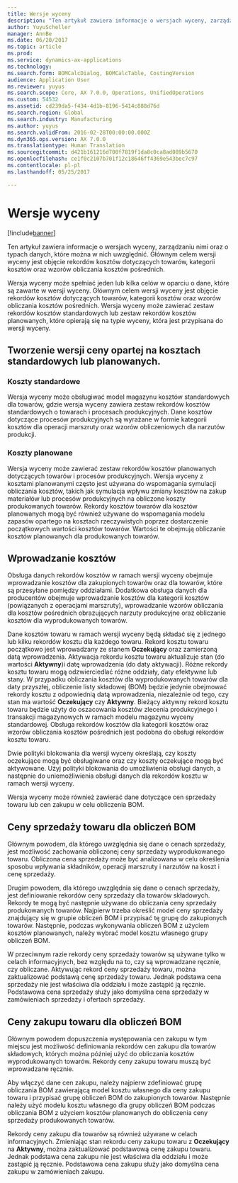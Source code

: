 ```yaml
---
title: Wersje wyceny
description: "Ten artykuł zawiera informacje o wersjach wyceny, zarządzaniu nimi oraz o typach danych, które można w nich uwzględnić. Głównym celem wersji wyceny jest objęcie rekordów kosztów dotyczących towarów, kategorii kosztów oraz wzorów obliczania kosztów pośrednich."
author: YuyuScheller
manager: AnnBe
ms.date: 06/20/2017
ms.topic: article
ms.prod: 
ms.service: dynamics-ax-applications
ms.technology: 
ms.search.form: BOMCalcDialog, BOMCalcTable, CostingVersion
audience: Application User
ms.reviewer: yuyus
ms.search.scope: Core, AX 7.0.0, Operations, UnifiedOperations
ms.custom: 54532
ms.assetid: cd239da5-f434-4d1b-8196-5414c888d76d
ms.search.region: Global
ms.search.industry: Manufacturing
ms.author: yuyus
ms.search.validFrom: 2016-02-28T00:00:00.000Z
ms.dyn365.ops.version: AX 7.0.0
ms.translationtype: Human Translation
ms.sourcegitcommit: d421b161216d700f7819f1da8c0ca8ad089b5670
ms.openlocfilehash: ce1f0c2107b701f12c18646ff4369e543bec7c97
ms.contentlocale: pl-pl
ms.lasthandoff: 05/25/2017

---
```


# <a name="costing-versions"></a>Wersje wyceny

[!include[banner](../includes/banner.md)]


Ten artykuł zawiera informacje o wersjach wyceny, zarządzaniu nimi oraz o typach danych, które można w nich uwzględnić. Głównym celem wersji wyceny jest objęcie rekordów kosztów dotyczących towarów, kategorii kosztów oraz wzorów obliczania kosztów pośrednich.

Wersja wyceny może spełniać jeden lub kilka celów w oparciu o dane, które są zawarte w wersji wyceny. Głównym celem wersji wyceny jest objęcie rekordów kosztów dotyczących towarów, kategorii kosztów oraz wzorów obliczania kosztów pośrednich. Wersja wyceny może zawierać zestaw rekordów kosztów standardowych lub zestaw rekordów kosztów planowanych, które opierają się na typie wyceny, która jest przypisana do wersji wyceny.

## <a name="costing-versions-for-standard-or-planned-costs"></a>Tworzenie wersji ceny opartej na kosztach standardowych lub planowanych.
### <a name="standard-costs"></a>Koszty standardowe

Wersja wyceny może obsługiwać model magazynu kosztów standardowych dla towarów, gdzie wersja wyceny zawiera zestaw rekordów kosztów standardowych o towarach i procesach produkcyjnych. Dane kosztów dotyczące procesów produkcyjnych są wyrażane w formie kategorii kosztów dla operacji marszruty oraz wzorów obliczeniowych dla narzutów produkcji.

### <a name="planned-costs"></a>Koszty planowane

Wersja wyceny może zawierać zestaw rekordów kosztów planowanych dotyczących towarów i procesów produkcyjnych. Wersja wyceny z kosztami planowanymi często jest używana do wspomagania symulacji obliczania kosztów, takich jak symulacja wpływu zmiany kosztów na zakup materiałów lub procesów produkcyjnych na obliczone koszty produkowanych towarów. Rekordy kosztów towarów dla kosztów planowanych mogą być również używane do wspomagania modelu zapasów opartego na kosztach rzeczywistych poprzez dostarczenie początkowych wartości kosztów towarów. Wartości te obejmują obliczanie kosztów planowanych dla produkowanych towarów.

## <a name="entering-costs"></a>Wprowadzanie kosztów
Obsługa danych rekordów kosztów w ramach wersji wyceny obejmuje wprowadzanie kosztów dla zakupionych towarów oraz dla towarów, które są przesyłane pomiędzy oddziałami. Dodatkowa obsługa danych dla producentów obejmuje wprowadzanie kosztów dla kategorii kosztów (powiązanych z operacjami marszruty), wprowadzanie wzorów obliczania dla kosztów pośrednich obrazujących narzuty produkcyjne oraz obliczanie kosztów dla wyprodukowanych towarów. 

Dane kosztów towaru w ramach wersji wyceny będą składać się z jednego lub kilku rekordów kosztu dla każdego towaru. Rekord kosztu towaru początkowo jest wprowadzany ze stanem **Oczekujący** oraz zamierzoną datą wprowadzenia. Aktywacja rekordu kosztu towaru aktualizuje stan (do wartości **Aktywny**)i datę wprowadzenia (do daty aktywacji). Różne rekordy kosztu towaru mogą odzwierciedlać różne oddziały, daty efektywne lub stany. W przypadku obliczania kosztów dla wyprodukowanych towarów dla daty przyszłej, obliczenie listy składowej (BOM) będzie jedynie obejmować rekordy kosztu z odpowiednią datą wprowadzenia, niezależnie od tego, czy stan ma wartość **Oczekujący** czy **Aktywny**. Bieżący aktywny rekord kosztu towaru będzie użyty do oszacowania kosztów zlecenia produkcyjnego i transakcji magazynowych w ramach modelu magazynu wyceny standardowej. Obsługa rekordów kosztów dla kategorii kosztów oraz wzorów obliczania kosztów pośrednich jest podobna do obsługi rekordów kosztu towaru. 

Dwie polityki blokowania dla wersji wyceny określają, czy koszty oczekujące mogą być obsługiwane oraz czy koszty oczekujące mogą być aktywowane. Użyj polityki blokowania do umożliwienia obsługi danych, a następnie do uniemożliwienia obsługi danych dla rekordów kosztu w ramach wersji wyceny. 

Wersja wyceny może również zawierać dane dotyczące cen sprzedaży towaru lub cen zakupu w celu obliczenia BOM.

## <a name="item-sales-prices-for-bom-calculations"></a>Ceny sprzedaży towaru dla obliczeń BOM
Głównym powodem, dla którego uwzględnia się dane o cenach sprzedaży, jest możliwość zachowania obliczonej ceny sprzedaży wyprodukowanego towaru. Obliczona cena sprzedaży może być analizowana w celu określenia sposobu wpływania składników, operacji marszruty i narzutów na koszt i cenę sprzedaży. 

Drugim powodem, dla którego uwzględnia się dane o cenach sprzedaży, jest definiowanie rekordów ceny sprzedaży dla towarów składowych. Rekordy te mogą być następnie używane do obliczania ceny sprzedaży produkowanych towarów. Najpierw trzeba określić model ceny sprzedaży znajdujący się w grupie obliczeń BOM i przypisać tę grupę do zakupionych towarów. Następnie, podczas wykonywania obliczeń BOM z użyciem kosztów planowanych, należy wybrać model kosztu własnego grupy obliczeń BOM. 

W przeciwnym razie rekordy ceny sprzedaży towarów są używane tylko w celach informacyjnych, bez względu na to, czy są wprowadzane ręcznie, czy obliczane. Aktywując rekord ceny sprzedaży towaru, można zaktualizować podstawą cenę sprzedaży towaru. Jednak podstawa cena sprzedaży nie jest właściwa dla oddziału i może zastąpić ją ręcznie. Podstawowa cena sprzedaży służy jako domyślna cena sprzedaży w zamówieniach sprzedaży i ofertach sprzedaży.

## <a name="item-purchase-prices-for-bom-calculations"></a>Ceny zakupu towaru dla obliczeń BOM
Głównym powodem dopuszczenia występowania cen zakupu w tym miejscu jest możliwość definiowania rekordów cen zakupu dla towarów składowych, których można później użyć do obliczania kosztów wyprodukowanych towarów. Rekordy ceny zakupu towaru muszą być wprowadzane ręcznie. 

Aby włączyć dane cen zakupu, należy najpierw zdefiniować grupę obliczania BOM zawierającą model kosztu własnego dla ceny zakupu towaru i przypisać grupę obliczeń BOM do zakupionych towarów. Następnie należy użyć modelu kosztu własnego dla grupy obliczeń BOM podczas obliczania BOM z użyciem kosztów planowanych do obliczenia ceny sprzedaży produkowanych towarów. 

Rekordy ceny zakupu dla towarów są również używane w celach informacyjnych. Zmieniając stan rekordu ceny zakupu towaru z **Oczekujący** na **Aktywny**, można zaktualizować podstawową cenę zakupu towaru. Jednak podstawa cena zakupu nie jest właściwa dla oddziału i może zastąpić ją ręcznie. Podstawowa cena zakupu służy jako domyślna cena zakupu w zamówieniach zakupu.




